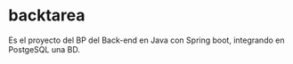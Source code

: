# backtarea
Es el proyecto del BP del Back-end en Java con Spring boot, integrando en PostgeSQL una BD.
